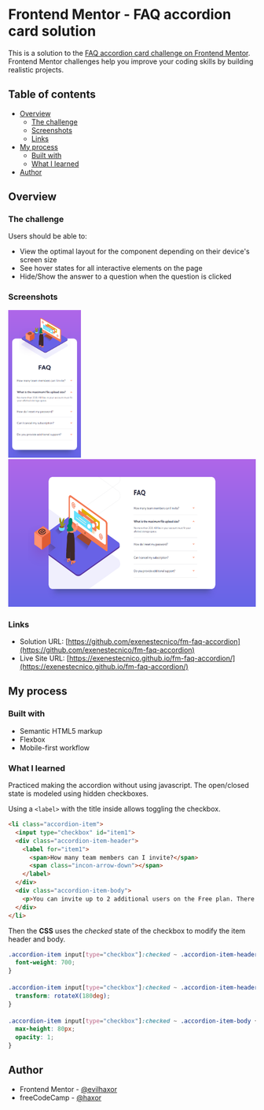 # Frontend Mentor - FAQ accordion card solution

This is a solution to the [FAQ accordion card challenge on Frontend Mentor](https://www.frontendmentor.io/challenges/faq-accordion-card-XlyjD0Oam). Frontend Mentor challenges help you improve your coding skills by building realistic projects. 

## Table of contents

- [Overview](#overview)
  - [The challenge](#the-challenge)
  - [Screenshots](#screenshots)
  - [Links](#links)
- [My process](#my-process)
  - [Built with](#built-with)
  - [What I learned](#what-i-learned)
- [Author](#author)

## Overview

### The challenge

Users should be able to:

- View the optimal layout for the component depending on their device's screen size
- See hover states for all interactive elements on the page
- Hide/Show the answer to a question when the question is clicked

### Screenshots

<img src="screenshots/mobile.png" height="300px">
<img src="screenshots/desktop.png" height="300px">

### Links

- Solution URL: [https://github.com/exenestecnico/fm-faq-accordion](https://github.com/exenestecnico/fm-faq-accordion)
- Live Site URL: [https://exenestecnico.github.io/fm-faq-accordion/](https://exenestecnico.github.io/fm-faq-accordion/)

## My process

### Built with

- Semantic HTML5 markup
- Flexbox
- Mobile-first workflow

### What I learned

Practiced making the accordion without using javascript. The open/closed state is modeled using hidden checkboxes.

Using a `<label>` with the title inside allows toggling the checkbox.

```html
<li class="accordion-item">
  <input type="checkbox" id="item1">
  <div class="accordion-item-header">
    <label for="item1">
      <span>How many team members can I invite?</span>
      <span class="incon-arrow-down"></span>
    </label>
  </div>
  <div class="accordion-item-body">
    <p>You can invite up to 2 additional users on the Free plan. There is no limit on team members for the Premium plan.</p>
  </div>
</li>
```

Then the **CSS** uses the *checked* state of the checkbox to modify the item header and body.

```css
.accordion-item input[type="checkbox"]:checked ~ .accordion-item-header label {
  font-weight: 700;
}

.accordion-item input[type="checkbox"]:checked ~ .accordion-item-header label .incon-arrow-down {
  transform: rotateX(180deg);
}

.accordion-item input[type="checkbox"]:checked ~ .accordion-item-body {
  max-height: 80px;
  opacity: 1;
}
```

## Author

- Frontend Mentor - [@evilhaxor](https://www.frontendmentor.io/profile/evilhaxor)
- freeCodeCamp - [@haxor](https://www.freecodecamp.org/haxor)
